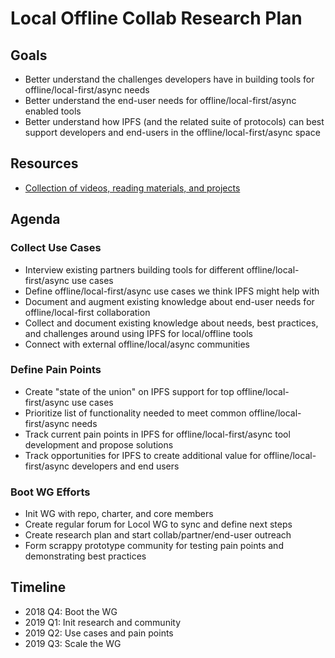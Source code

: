 # Local Offline Collab Research Plan

## Goals
- Better understand the challenges developers have in building tools for offline/local-first/async needs
- Better understand the end-user needs for offline/local-first/async enabled tools
- Better understand how IPFS (and the related suite of protocols) can best support developers and end-users in the offline/local-first/async space

## Resources
- [Collection of videos, reading materials, and projects](https://github.com/ipfs/local-offline-collab/blob/master/Resources.md)

## Agenda

### Collect Use Cases
- Interview existing partners building tools for different offline/local-first/async use cases
- Define offline/local-first/async use cases we think IPFS might help with
- Document and augment existing knowledge about end-user needs for offline/local-first collaboration
- Collect and document existing knowledge about needs, best practices, and challenges around using IPFS for local/offline tools
- Connect with external offline/local/async communities

### Define Pain Points
- Create "state of the union" on IPFS support for top offline/local-first/async use cases
- Prioritize list of functionality needed to meet common offline/local-first/async needs
- Track current pain points in IPFS for offline/local-first/async tool development and propose solutions
- Track opportunities for IPFS to create additional value for offline/local-first/async developers and end users

### Boot WG Efforts
- Init WG with repo, charter, and core members
- Create regular forum for Locol WG to sync and define next steps
- Create research plan and start collab/partner/end-user outreach
- Form scrappy prototype community for testing pain points and demonstrating best practices

## Timeline
- 2018 Q4: Boot the WG
- 2019 Q1: Init research and community
- 2019 Q2: Use cases and pain points
- 2019 Q3: Scale the WG


